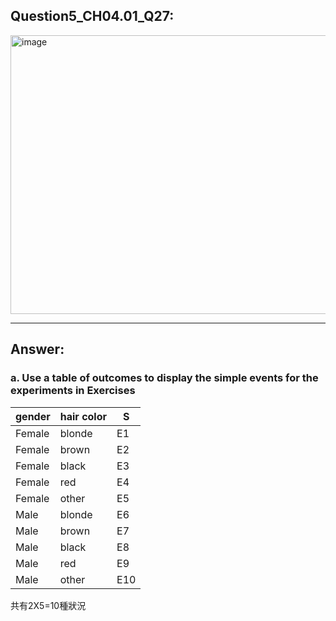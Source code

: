 ## Question5_CH04.01_Q27:
<img width="926" height="446" alt="image" src="https://github.com/user-attachments/assets/3a350309-cc45-4243-8edf-6209ab8e13a2" />


---
## Answer:
### a. Use a table of outcomes to display the simple events for the experiments in Exercises


|gender|hair color|S|
|-|-|-|
|Female|blonde|E1|
|Female|brown|E2|
|Female|black|E3|
|Female|red|E4|
|Female|other|E5|
|Male|blonde|E6|
|Male|brown|E7|
|Male|black|E8|
|Male|red|E9|
|Male|other|E10|




共有2X5=10種狀況

